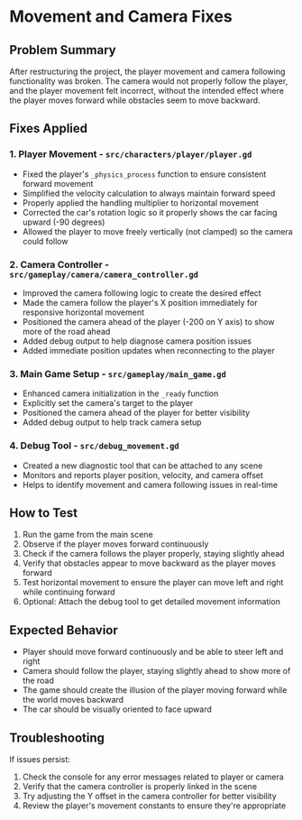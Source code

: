 # Movement and Camera Fixes

## Problem Summary
After restructuring the project, the player movement and camera following functionality was broken. The camera would not properly follow the player, and the player movement felt incorrect, without the intended effect where the player moves forward while obstacles seem to move backward.

## Fixes Applied

### 1. Player Movement - `src/characters/player/player.gd`
- Fixed the player's `_physics_process` function to ensure consistent forward movement
- Simplified the velocity calculation to always maintain forward speed
- Properly applied the handling multiplier to horizontal movement
- Corrected the car's rotation logic so it properly shows the car facing upward (-90 degrees)
- Allowed the player to move freely vertically (not clamped) so the camera could follow

### 2. Camera Controller - `src/gameplay/camera/camera_controller.gd`
- Improved the camera following logic to create the desired effect
- Made the camera follow the player's X position immediately for responsive horizontal movement
- Positioned the camera ahead of the player (-200 on Y axis) to show more of the road ahead
- Added debug output to help diagnose camera position issues
- Added immediate position updates when reconnecting to the player

### 3. Main Game Setup - `src/gameplay/main_game.gd`
- Enhanced camera initialization in the `_ready` function
- Explicitly set the camera's target to the player
- Positioned the camera ahead of the player for better visibility
- Added debug output to help track camera setup

### 4. Debug Tool - `src/debug_movement.gd` 
- Created a new diagnostic tool that can be attached to any scene
- Monitors and reports player position, velocity, and camera offset
- Helps to identify movement and camera following issues in real-time

## How to Test
1. Run the game from the main scene
2. Observe if the player moves forward continuously
3. Check if the camera follows the player properly, staying slightly ahead
4. Verify that obstacles appear to move backward as the player moves forward
5. Test horizontal movement to ensure the player can move left and right while continuing forward
6. Optional: Attach the debug tool to get detailed movement information

## Expected Behavior
- Player should move forward continuously and be able to steer left and right
- Camera should follow the player, staying slightly ahead to show more of the road
- The game should create the illusion of the player moving forward while the world moves backward
- The car should be visually oriented to face upward

## Troubleshooting
If issues persist:
1. Check the console for any error messages related to player or camera
2. Verify that the camera controller is properly linked in the scene
3. Try adjusting the Y offset in the camera controller for better visibility
4. Review the player's movement constants to ensure they're appropriate 